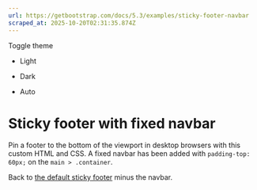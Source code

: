 ```yaml
---
url: https://getbootstrap.com/docs/5.3/examples/sticky-footer-navbar
scraped_at: 2025-10-20T02:31:35.874Z
---
```


Toggle theme

- Light

- Dark

- Auto


# Sticky footer with fixed navbar

Pin a footer to the bottom of the viewport in desktop browsers with this custom HTML and CSS. A fixed navbar has been added with `padding-top: 60px;` on the `main > .container`.

Back to [the default sticky footer](https://getbootstrap.com/docs/5.3/examples/sticky-footer/) minus the navbar.
